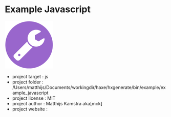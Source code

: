 # Example Javascript

![](icon.png)

- project target 	: js
- project folder 	: /Users/matthijs/Documents/workingdir/haxe/hxgenerate/bin/example/example_javascript
- project license 	: MIT
- project author 	: Matthijs Kamstra aka[mck]
- project website 	: 


